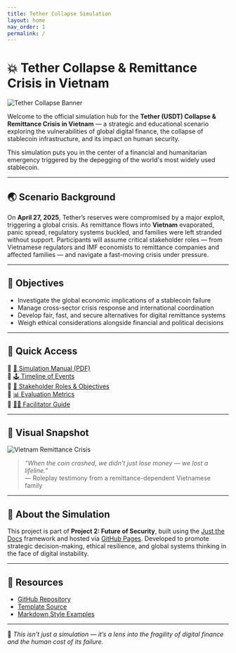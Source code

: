 ```yaml
---
title: Tether Collapse Simulation
layout: home
nav_order: 1
permalink: /
---
```


# 💥 Tether Collapse & Remittance Crisis in Vietnam

![Tether Collapse Banner]([https://upload.wikimedia.org/wikipedia/commons/thumb/e/e5/Tether_Logo.svg/320px-Tether_Logo.svg.png](https://cdn.pixabay.com/photo/2017/01/10/19/05/money-1974691_1280.jpg))

Welcome to the official simulation hub for the **Tether (USDT) Collapse & Remittance Crisis in Vietnam** — a strategic and educational scenario exploring the vulnerabilities of global digital finance, the collapse of stablecoin infrastructure, and its impact on human security.

This simulation puts you in the center of a financial and humanitarian emergency triggered by the depegging of the world's most widely used stablecoin.

---

## 🌏 Scenario Background

On **April 27, 2025**, Tether’s reserves were compromised by a major exploit, triggering a global crisis. As remittance flows into **Vietnam** evaporated, panic spread, regulatory systems buckled, and families were left stranded without support. Participants will assume critical stakeholder roles — from Vietnamese regulators and IMF economists to remittance companies and affected families — and navigate a fast-moving crisis under pressure.

---

## 🎯 Objectives

- Investigate the global economic implications of a stablecoin failure
- Manage cross-sector crisis response and international coordination
- Develop fair, fast, and secure alternatives for digital remittance systems
- Weigh ethical considerations alongside financial and political decisions

---

## 🔑 Quick Access

🔹 [📘 Simulation Manual (PDF)](assets/manual/tether-simulation-manual.pdf)  
🔹 [🕹️ Timeline of Events](timeline.html)  
🔹 [🧩 Stakeholder Roles & Objectives](roles.html)  
🔹 [📊 Evaluation Metrics](evaluation.html)  
🔹 [👩‍🏫 Facilitator Guide](facilitator-guide.html)

---

## 📸 Visual Snapshot

![Vietnam Remittance Crisis](https://cdn.pixabay.com/photo/2017/06/29/05/29/money-2459709_960_720.jpg)

> *“When the coin crashed, we didn’t just lose money — we lost a lifeline.”*  
> — Roleplay testimony from a remittance-dependent Vietnamese family

---

## 🔗 About the Simulation

This project is part of **Project 2: Future of Security**, built using the [Just the Docs](https://just-the-docs.com) framework and hosted via [GitHub Pages](https://pages.github.com). Developed to promote strategic decision-making, ethical resilience, and global systems thinking in the face of digital instability.

---

## 📂 Resources

- [GitHub Repository](https://github.com/your-username/tether-simulation-vietnam)
- [Template Source](https://github.com/future-of-security/simulation-template)
- [Markdown Style Examples](https://just-the-docs.com/docs/index-test/)

---

🧠 *This isn’t just a simulation — it’s a lens into the fragility of digital finance and the human cost of its failure.*

